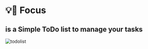 # 💡📖 Focus
is a Simple ToDo list to manage your tasks 
--------------------
![todolist](https://user-images.githubusercontent.com/40190772/52389953-be744100-2a9e-11e9-9414-162ef091ba6d.gif)

